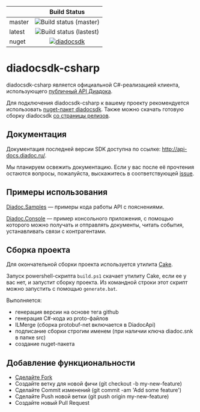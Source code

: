 |              | Build Status
|--------------|:--------------:
| master       | ![Build status (master)](https://github.com/diadoc/diadocsdk-csharp/actions/workflows/actions.yml/badge.svg?branch=master)
| latest       | ![Build status (lastest)](https://github.com/diadoc/diadocsdk-csharp/actions/workflows/actions.yml/badge.svg)
| nuget        | [![diadocsdk](https://buildstats.info/nuget/diadocsdk)](https://www.nuget.org/packages/diadocsdk/)

# diadocsdk-csharp

diadocsdk-csharp является официальной C#-реализацией клиента, использующего [публичный API Диадока](http://api-docs.diadoc.ru/).

Для подключения diadocsdk-csharp к вашему проекту рекомендуется использовать [nuget-пакет diadocsdk](https://www.nuget.org/packages/DiadocSDK/). Также можно скачать готовую сборку diadocsdk [со страницы релизов](https://github.com/diadoc/diadocsdk-csharp/releases).

## Документация

Документация последней версии SDK доступна по ссылке: http://api-docs.diadoc.ru/.

Мы планируем освежить документацию. Если у вас после её прочтения остаются вопросы, пожалуйста, выскажитесь в соответствующей [issue](https://github.com/diadoc/diadocsdk-csharp/issues/454).

## Примеры использования

[Diadoc.Samples](https://github.com/diadoc/diadocsdk-csharp/tree/master/Samples/Diadoc.Samples) — примеры кода работы API с пояснениями.

[Diadoc.Console](https://github.com/diadoc/diadocsdk-csharp/tree/master/Samples/Diadoc.Console) — пример консольного приложения, с помощью которого можно получать и отправлять документы, читать события, устанавливать связи с контрагентами.


## Сборка проекта

Для окончательной сборки проекта используется утилита [Cake](http://cakebuild.net/).

Запуск powershell-скрипта `build.ps1` скачает утилиту Cake, если ее у вас нет, и запустит сборку проекта.
Из командной строки этот скрипт можно запустить с помощью `generate.bat`.

Выполняется:

- генерация версии на основе тега github
- генерация C#-кода из proto-файлов
- ILMerge (сборка protobuf-net включается в DiadocApi)
- подписание сборки строгим именем (при наличии ключа diadoc.snk в папке src)
- создание nuget-пакета

## Добавление функциональности

- [Сделайте Fork](https://guides.github.com/activities/forking/)
- Создайте ветку для новой фичи (git checkout -b my-new-feature)
- Сделайте Commit изменений (git commit -am 'Add some feature')
- Сделайте Push новой ветки (git push origin my-new-feature)
- Создайте новый Pull Request
